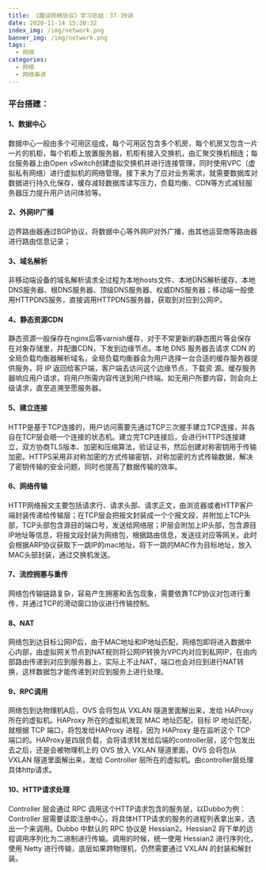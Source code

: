 ```yaml
---
title: 《趣谈网络协议》学习总结：37-39讲
date: 2020-11-14 15:30:32
index_img: /img/network.png
banner_img: /img/network.png
tags:
  - 网络
categories:
  - 网络
  - 网络串讲
---
```

### 平台搭建：
#### 1、数据中心
数据中心一般由多个可用区组成，每个可用区包含多个机房，每个机房又包含一片一片的机柜，每个机柜上放置服务器，机柜有接入交换机，由汇聚交换机相连；每台服务器上由Open vSwitch创建虚拟交换机并进行连接管理，同时使用VPC（虚拟私有网络）进行虚拟机的网络管理。接下来为了应对业务需求，就需要数据库对数据进行持久化保存，缓存减轻数据库读写压力，负载均衡、CDN等方式减轻服务器压力提升用户访问体验等。
#### 2、外网IP广播
边界路由器通过BGP协议，将数据中心等外网IP对外广播，由其他运营商等路由器进行路由信息记录；
#### 3、域名解析
非移动端设备的域名解析请求全过程为本地hosts文件、本地DNS解析缓存、本地DNS服务器、根DNS服务器、顶级DNS服务器、权威DNS服务器；移动端一般使用HTTPDNS服务，直接调用HTTPDNS服务器，获取到对应到公网IP。
#### 4、静态资源CDN
静态资源一般保存在nginx后等varnish缓存，对于不常更新的静态图片等会保存在对象存储里，并配置CDN，下发到边缘节点。本地 DNS 服务器去请求 CDN 的全局负载均衡器解析域名，全局负载均衡器会为用户选择一台合适的缓存服务器提供服务，将 IP 返回给客户端，客户端去访问这个边缘节点，下载资
源。缓存服务器响应用户请求，将用户所需内容传送到用户终端。如无用户所要内容，则会向上级请求，直至追溯至愿服务器。
#### 5、建立连接
HTTP是基于TCP连接的，用户访问需要先通过TCP三次握手建立TCP连接，并各自在TCP层会晤一个连接的状态机。建立完TCP连接后，会进行HTTPS连接建立，双方协商TLS版本、加密和压缩算法，验证证书，然后创建对称密钥用于传输加密。HTTPS采用非对称加密的方式传输密钥，对称加密的方式传输数据，解决了密钥传输的安全问题，同时也提高了数据传输的效率。
#### 6、网络传输
HTTP网络报文主要包括请求行、请求头部、请求正文，由浏览器或者HTTP客户端封装传递给传输层；在TCP层会把报文封装成一个个报文段，并附加上TCP头部，TCP头部包含源目的端口号，发送给网络层；IP层会附加上IP头部，包含源目IP地址等信息，将报文段封装为网络包，根据路由信息，发送往对应等网关。此时会根据ARP协议获取下一跳IP的mac地址，将下一跳的MAC作为目标地址，放入MAC头部封装，通过交换机发送。
#### 7、流控拥塞与重传
网络包传输链路复杂，容易产生拥塞和丢包现象，需要依靠TCP协议对包进行重传，并通过TCP的滑动窗口协议进行传输控制。
#### 8、NAT
网络包到达目标公网IP后，由于MAC地址和IP地址匹配，网络包即将进入数据中心内部，由虚拟网关节点到NAT规则将公网IP转换为VPC内对应到私网IP，在由内部路由传递到对应到服务器上，实际上不止NAT，端口也会对应到进行NAT转换，这样数据包才能传递到对应到服务上进行处理。
#### 9、RPC调用
网络包到达物理机A后，OVS 会将包从 VXLAN 隧道里面解出来，发给 HAProxy 所在的虚拟机。HAProxy 所在的虚拟机发现 MAC 地址匹配，目标 IP 地址匹配，就根据 TCP 端口，将包发给HAProxy 进程，因为 HAProxy 是在监听这个 TCP 端口的。HAProxy是四层负载，会将请求转发给后端的controller层，这个包发出去之后，还是会被物理机上的 OVS 放入 VXLAN 隧道里面，OVS 会将包从 VXLAN 隧道里面解出来，发给 Controller 层所在的虚拟机。由controller层处理具体http请求。
#### 10、HTTP请求处理
Controller 层会通过 RPC 调用这个HTTP请求包含的服务层，以Dubbo为例：Controller 层需要读取注册中心，将具体HTTP请求的服务的进程列表拿出来，选出一个来调用。Dubbo 中默认的 RPC 协议是 Hessian2。Hessian2 将下单的远程调用序列化为二进制进行传输。调用的时候，统一使用 Hessian2 进行序列化，使用 Netty 进行传输，底层如果跨物理机，仍然需要通过 VXLAN 的封装和解封装。
